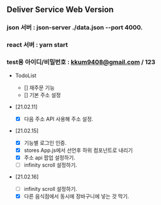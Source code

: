 ## Deliver Service Web Version

### json 서버 : json-server ./data.json --port 4000.

### react 서버 : yarn start

### test용 아이디/비밀번호 : kkum9408@gmail.com / 123

- TodoList

  - [] 재주문 기능
  - [] 기본 주소 설정

- [21.02.11]

  - [x] 다음 주소 API 사용해 주소 설정.

- [21.02.15]

  - [x] 기능별 로그인 인증.
  - [x] stores App.js에서 선언후 하위 컴포넌트로 내리기
  - [x] 주소 api 팝업 설정하기.
  - [ ] infinity scroll 설정하기.

- [21.02.16]
  - [ ] infinity scroll 설정하기.
  - [x] 다른 음식점에서 동시에 장바구니에 넣는 것 막기.
